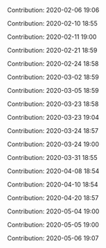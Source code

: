 Contribution: 2020-02-06 19:06

Contribution: 2020-02-10 18:55

Contribution: 2020-02-11 19:00

Contribution: 2020-02-21 18:59

Contribution: 2020-02-24 18:58

Contribution: 2020-03-02 18:59

Contribution: 2020-03-05 18:59

Contribution: 2020-03-23 18:58

Contribution: 2020-03-23 19:04

Contribution: 2020-03-24 18:57

Contribution: 2020-03-24 19:00

Contribution: 2020-03-31 18:55

Contribution: 2020-04-08 18:54

Contribution: 2020-04-10 18:54

Contribution: 2020-04-20 18:57

Contribution: 2020-05-04 19:00

Contribution: 2020-05-05 19:00

Contribution: 2020-05-06 19:07


